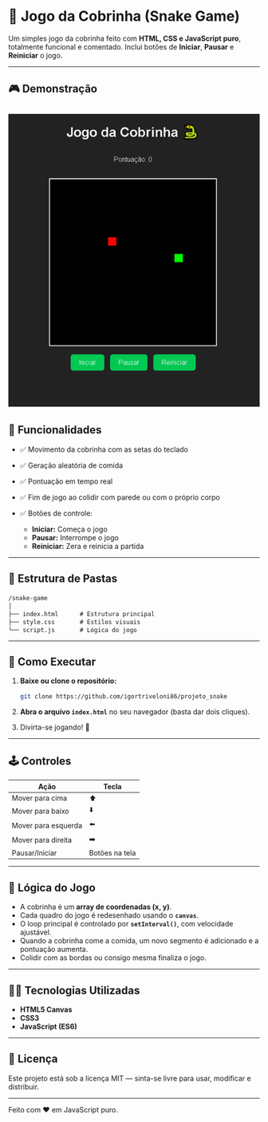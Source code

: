 # 🐍 Jogo da Cobrinha (Snake Game)

Um simples jogo da cobrinha feito com **HTML, CSS e JavaScript puro**, totalmente funcional e comentado.
Inclui botões de **Iniciar**, **Pausar** e **Reiniciar** o jogo.

---

## 🎮 Demonstração

## ![Snake Game Screenshot](imagem.png)

## 🚀 Funcionalidades

- ✅ Movimento da cobrinha com as setas do teclado
- ✅ Geração aleatória de comida
- ✅ Pontuação em tempo real
- ✅ Fim de jogo ao colidir com parede ou com o próprio corpo
- ✅ Botões de controle:

  - **Iniciar:** Começa o jogo
  - **Pausar:** Interrompe o jogo
  - **Reiniciar:** Zera e reinicia a partida

---

## 🧱 Estrutura de Pastas

```
/snake-game
│
├── index.html      # Estrutura principal
├── style.css       # Estilos visuais
└── script.js       # Lógica do jogo
```

---

## 🧩 Como Executar

1. **Baixe ou clone o repositório:**

   ```bash
   git clone https://github.com/igortriveloni86/projeto_snake
   ```

2. **Abra o arquivo `index.html`** no seu navegador (basta dar dois cliques).

3. Divirta-se jogando! 🎉

---

## 🕹️ Controles

| Ação                | Tecla          |
| ------------------- | -------------- |
| Mover para cima     | ⬆️             |
| Mover para baixo    | ⬇️             |
| Mover para esquerda | ⬅️             |
| Mover para direita  | ➡️             |
| Pausar/Iniciar      | Botões na tela |

---

## 🧠 Lógica do Jogo

- A cobrinha é um **array de coordenadas (x, y)**.
- Cada quadro do jogo é redesenhado usando o **`canvas`**.
- O loop principal é controlado por **`setInterval()`**, com velocidade ajustável.
- Quando a cobrinha come a comida, um novo segmento é adicionado e a pontuação aumenta.
- Colidir com as bordas ou consigo mesma finaliza o jogo.

---

## 🧑‍💻 Tecnologias Utilizadas

- **HTML5 Canvas**
- **CSS3**
- **JavaScript (ES6)**

---

## 📄 Licença

Este projeto está sob a licença MIT — sinta-se livre para usar, modificar e distribuir.

---

Feito com ❤️ em JavaScript puro.
